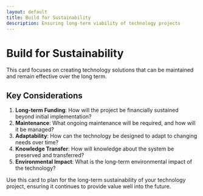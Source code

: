 ```yaml
---
layout: default
title: Build for Sustainability
description: Ensuring long-term viability of technology projects
---
```


# Build for Sustainability

This card focuses on creating technology solutions that can be maintained and remain effective over the long term.

## Key Considerations

1. **Long-term Funding**: How will the project be financially sustained beyond initial implementation?
2. **Maintenance**: What ongoing maintenance will be required, and how will it be managed?
3. **Adaptability**: How can the technology be designed to adapt to changing needs over time?
4. **Knowledge Transfer**: How will knowledge about the system be preserved and transferred?
5. **Environmental Impact**: What is the long-term environmental impact of the technology?

Use this card to plan for the long-term sustainability of your technology project, ensuring it continues to provide value well into the future.
